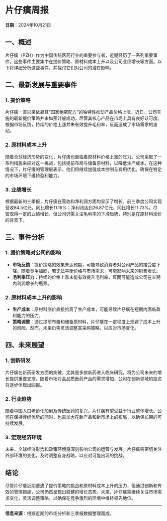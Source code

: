 # 片仔癀周报

**日期**：2024年10月21日

## 一、概述

片仔癀（PZH）作为中国传统医药行业的重要参与者，近期经历了一系列重要事件。这些事件主要集中在提价策略、原材料成本上升以及公司业绩增长等方面。以下将详细分析这些事件，并探讨它们对公司的潜在影响。

## 二、最新发展与重要事件

### 1. 提价策略

片仔癀一直以来依靠其“国家绝密配方”的独特性推动产品价格上涨。近日，公司实施的最新提价策略并未如预计般成功，尽管其核心产品在市场上具有良好认可度。根据市场反馈，持续的价格上涨并未有效提升毛利率，反而造成了市场需求的波动。

### 2. 原材料成本上升

随着全球经济形势的变化，片仔癀也面临着原材料价格上涨的压力。公司采取了一系列措施来应对这一挑战，包括提前布局与储备原材料，以降低生产成本。在这种情况下，片仔癀的管理层表示，他们将继续加强成本控制与费用优化，确保在特定的市场环境下维持盈利能力。

### 3. 业绩增长

根据最新的三季报，片仔癀在营收和净利润方面均显示了增长。前三季度公司实现营收84.5亿元，同比增长11.19%；净利润达到26.87亿元，同比增长11.73%。尽管取得一定的业绩增长，但公司仍需关注毛利率的下滑趋势，特别是在原材料涨价的背景下。

## 三、事件分析

### 1. 提价策略对公司的影响

- **市场反馈**：提价策略的效果未达预期，可能导致消费者对公司产品的接受度下降。随着竞争加剧，若无法平衡价格与市场需求，可能影响未来的销售增长。
- **毛利率压力**：持续的价格上涨未能有效提升毛利率，反而可能造成公司在长期内利润增长的瓶颈。

### 2. 原材料成本上升的影响

- **生产成本**：原材料涨价直接抬高了生产成本，可能导致片仔癀在短期内面临盈利能力的压力。
- **策略调整**：通过提前布置和储备原材料，片仔癀在一定程度上规避了成本上升的风险，然而，未来仍需灵活调整其采购策略，以应对市场变化。

## 四、未来展望

### 1. 创新研发

片仔癀在新药研发方面的突破，尤其是多款新药进入临床研究，将为公司未来的增长提供重要支撑。随着市场对高品质医药产品的需求增加，公司在创新领域的投资将逐步体现出回报。

### 2. 行业趋势

随着中国人口老龄化加剧及传统医药的复兴，片仔癀有望受益于行业整体增长。公司在保持传统优势的同时，也需加大在新产品和新市场上的布局，以确保长期的可持续发展。

### 3. 宏观经济环境

未来，全球经济形势和政策环境将深刻影响公司的运营与发展。片仔癀需密切关注外部环境的变化，及时调整自身战略，以应对可能出现的挑战。

## 结论

尽管片仔癀近期遭遇了提价策略的挑战和原材料成本上升的压力，但通过创新和有效的管理措施，公司仍然呈现出稳健的增长态势。未来，片仔癀需继续关注市场需求变化，灵活调整策略，以确保在竞争激烈的环境中维持领先地位。

---

**信息来源**：根据近期的市场分析和三季报数据整理而成。
